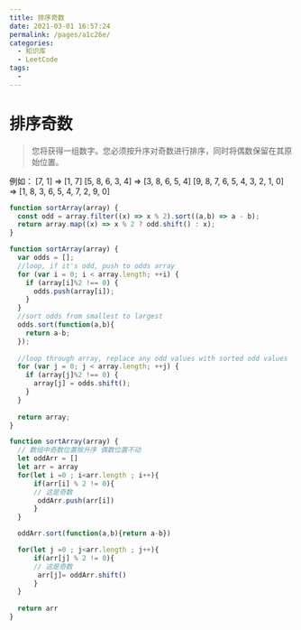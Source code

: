 ```yaml
---
title: 排序奇数
date: 2021-03-01 16:57:24
permalink: /pages/a1c26e/
categories:
  - 知识库
  - LeetCode
tags:
  - 
---
```


# 排序奇数

> 您将获得一组数字。您必须按升序对奇数进行排序，同时将偶数保留在其原始位置。

例如：
[7, 1]  =>  [1, 7]
[5, 8, 6, 3, 4]  =>  [3, 8, 6, 5, 4]
[9, 8, 7, 6, 5, 4, 3, 2, 1, 0]  =>  [1, 8, 3, 6, 5, 4, 7, 2, 9, 0]

```javascript
function sortArray(array) {
  const odd = array.filter((x) => x % 2).sort((a,b) => a - b);
  return array.map((x) => x % 2 ? odd.shift() : x);
}

function sortArray(array) {
  var odds = [];
  //loop, if it's odd, push to odds array
  for (var i = 0; i < array.length; ++i) {
    if (array[i]%2 !== 0) {
      odds.push(array[i]);
    }
  }
  //sort odds from smallest to largest
  odds.sort(function(a,b){
    return a-b;
  });
  
  //loop through array, replace any odd values with sorted odd values
  for (var j = 0; j < array.length; ++j) {
    if (array[j]%2 !== 0) {
      array[j] = odds.shift();
    }
  }
  
  return array;
}

function sortArray(array) {
  // 数组中奇数位置按升序 偶数位置不动
  let oddArr = [] 
  let arr = array
  for(let i =0 ; i<arr.length ; i++){
      if(arr[i] % 2 != 0){
      // 这是奇数
       oddArr.push(arr[i])
      }
  }

  oddArr.sort(function(a,b){return a-b})

  for(let j =0 ; j<arr.length ; j++){
      if(arr[j] % 2 != 0){
      // 这是奇数
       arr[j]= oddArr.shift()
      }
  }
  
  return arr
}
```
